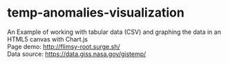 # temp-anomalies-visualization

An Example of working with tabular data (CSV) and graphing the data in an HTML5 canvas with Chart.js<br>
Page demo: http://flimsy-root.surge.sh/<br>
Data source: https://data.giss.nasa.gov/gistemp/
